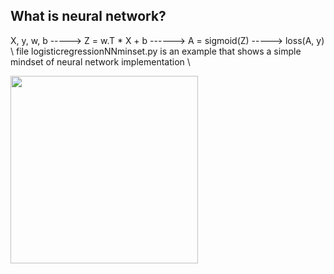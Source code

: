  ## What is neural network?
 X, y, w, b -----> Z = w.T * X + b ------> A = sigmoid(Z) -----> loss(A, y) \\
 file logisticregressionNNminset.py is an example that shows a simple mindset of neural network implementation \\ 
 
 
<img src="https://user-images.githubusercontent.com/64529936/119261066-f6ebaa80-bbd5-11eb-962f-0641b5a61f57.png" width="300" height="300">

